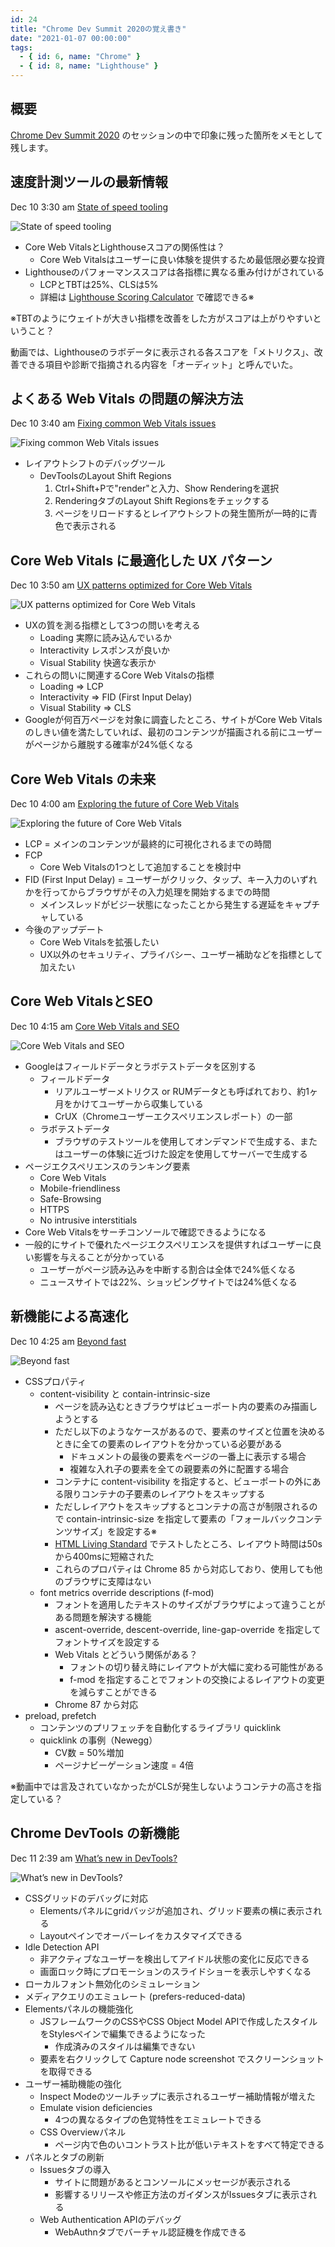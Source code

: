 ```yaml
---
id: 24
title: "Chrome Dev Summit 2020の覚え書き"
date: "2021-01-07 00:00:00"
tags:
  - { id: 6, name: "Chrome" }
  - { id: 8, name: "Lighthouse" }
---
```


## 概要

[Chrome Dev Summit 2020](https://developer.chrome.com/devsummit/schedule/) のセッションの中で印象に残った箇所をメモとして残します。

## 速度計測ツールの最新情報

Dec 10 3:30 am [State of speed tooling](https://developer.chrome.com/devsummit/sessions/state-of-speed-tooling/)

![State of speed tooling](https://img.youtube.com/vi/_G3X_IsozKk/hqdefault.jpg)

- Core Web VitalsとLighthouseスコアの関係性は？
  -  Core Web Vitalsはユーザーに良い体験を提供するため最低限必要な投資
- Lighthouseのパフォーマンススコアは各指標に異なる重み付けがされている
  - LCPとTBTは25%、CLSは5%
  - 詳細は [Lighthouse Scoring Calculator](https://googlechrome.github.io/lighthouse/scorecalc/) で確認できる※

※TBTのようにウェイトが大きい指標を改善をした方がスコアは上がりやすいということ？

動画では、Lighthouseのラボデータに表示される各スコアを「メトリクス」、改善できる項目や診断で指摘される内容を「オーディット」と呼んでいた。

## よくある Web Vitals の問題の解決方法

Dec 10 3:40 am [Fixing common Web Vitals issues](https://developer.chrome.com/devsummit/sessions/fixing-common-web-vitals-issues/)

![Fixing common Web Vitals issues](https://img.youtube.com/vi/IB3e8SAdBaE/hqdefault.jpg)

- レイアウトシフトのデバッグツール
  - DevToolsのLayout Shift Regions
    1. Ctrl+Shift+Pで"render"と入力、Show Renderingを選択
    1. RenderingタブのLayout Shift Regionsをチェックする
    1. ページをリロードするとレイアウトシフトの発生箇所が一時的に青色で表示される

## Core Web Vitals に最適化した UX パターン

Dec 10 3:50 am [UX patterns optimized for Core Web Vitals](https://developer.chrome.com/devsummit/sessions/ux-patterns-for-core-web-vitals/)

![UX patterns optimized for Core Web Vitals](https://img.youtube.com/vi/EUxrBG_98hQ/hqdefault.jpg)

- UXの質を測る指標として3つの問いを考える
  - Loading 実際に読み込んでいるか
  - Interactivity レスポンスが良いか
  - Visual Stability 快適な表示か
- これらの問いに関連するCore Web Vitalsの指標
  - Loading => LCP
  - Interactivity => FID (First Input Delay)
  - Visual Stability => CLS
- Googleが何百万ページを対象に調査したところ、サイトがCore Web Vitalsのしきい値を満たしていれば、最初のコンテンツが描画される前にユーザーがページから離脱する確率が24%低くなる

## Core Web Vitals の未来

Dec 10 4:00 am [Exploring the future of Core Web Vitals](https://developer.chrome.com/devsummit/sessions/future-of-core-web-vitals/)

![Exploring the future of Core Web Vitals](https://img.youtube.com/vi/iNfz9tg-wyg/hqdefault.jpg)

- LCP = メインのコンテンツが最終的に可視化されるまでの時間
- FCP
  - Core Web Vitalsの1つとして追加することを検討中
- FID (First Input Delay) = ユーザーがクリック、タップ、キー入力のいずれかを行ってからブラウザがその入力処理を開始するまでの時間
  - メインスレッドがビジー状態になったことから発生する遅延をキャプチャしている
- 今後のアップデート
  - Core Web Vitalsを拡張したい
  - UX以外のセキュリティ、プライバシー、ユーザー補助などを指標として加えたい

## Core Web VitalsとSEO

Dec 10 4:15 am [Core Web Vitals and SEO](https://developer.chrome.com/devsummit/sessions/core-web-vitals-and-seo/)

![Core Web Vitals and SEO](https://img.youtube.com/vi/ggpZA5U2rZk/hqdefault.jpg)

- Googleはフィールドデータとラボテストデータを区別する
  - フィールドデータ
    - リアルユーザーメトリクス or RUMデータとも呼ばれており、約1ヶ月をかけてユーザーから収集している
    - CrUX（Chromeユーザーエクスペリエンスレポート）の一部
  - ラボテストデータ
    - ブラウザのテストツールを使用してオンデマンドで生成する、またはユーザーの体験に近づけた設定を使用してサーバーで生成する
- ページエクスペリエンスのランキング要素
  - Core Web Vitals
  - Mobile-friendliness
  - Safe-Browsing
  - HTTPS
  - No intrusive interstitials
- Core Web Vitalsをサーチコンソールで確認できるようになる
- 一般的にサイトで優れたページエクスペリエンスを提供すればユーザーに良い影響を与えることが分かっている
  - ユーザーがページ読み込みを中断する割合は全体で24%低くなる
  - ニュースサイトでは22%、ショッピングサイトでは24%低くなる

## 新機能による高速化

Dec 10 4:25 am [Beyond fast](https://developer.chrome.com/devsummit/sessions/beyond-fast/)

![Beyond fast](https://img.youtube.com/vi/Z6wjUOSh9Tk/hqdefault.jpg)

- CSSプロパティ
  - content-visibility と contain-intrinsic-size
    - ページを読み込むときブラウザはビューポート内の要素のみ描画しようとする
    - ただし以下のようなケースがあるので、要素のサイズと位置を決めるときに全ての要素のレイアウトを分かっている必要がある
      - ドキュメントの最後の要素をページの一番上に表示する場合
      - 複雑な入れ子の要素を全ての親要素の外に配置する場合
    - コンテナに content-visibility を指定すると、ビューポートの外にある限りコンテナの子要素のレイアウトをスキップする
    - ただしレイアウトをスキップするとコンテナの高さが制限されるので contain-intrinsic-size を指定して要素の「フォールバックコンテンツサイズ」を設定する※
    - [HTML Living Standard](https://html.spec.whatwg.org/multipage/) でテストしたところ、レイアウト時間は50sから400msに短縮された
    - これらのプロパティは Chrome 85 から対応しており、使用しても他のブラウザに支障はない
  - font metrics override descriptions (f-mod)
    - フォントを適用したテキストのサイズがブラウザによって違うことがある問題を解決する機能
    - ascent-override, descent-override, line-gap-override を指定してフォントサイズを設定する
    - Web Vitals とどういう関係がある？
      - フォントの切り替え時にレイアウトが大幅に変わる可能性がある
      - f-mod を指定することでフォントの交換によるレイアウトの変更を減らすことができる
    - Chrome 87 から対応
- preload, prefetch
  - コンテンツのプリフェッチを自動化するライブラリ quicklink
  - quicklink の事例（Newegg）
    - CV数 = 50%増加
    - ページナビーゲーション速度 = 4倍

※動画中では言及されていなかったがCLSが発生しないようコンテナの高さを指定している？

## Chrome DevTools の新機能

Dec 11 2:39 am [What’s new in DevTools?](https://developer.chrome.com/devsummit/sessions/beyond-fast/)

![What’s new in DevTools?](https://img.youtube.com/vi/QsOF9SJJdAA/hqdefault.jpg)

- CSSグリッドのデバッグに対応
  - Elementsパネルにgridバッジが追加され、グリッド要素の横に表示される
  - Layoutペインでオーバーレイをカスタマイズできる
- Idle Detection API
  - 非アクティブなユーザーを検出してアイドル状態の変化に反応できる
  - 画面ロック時にプロモーションのスライドショーを表示しやすくなる
- ローカルフォント無効化のシミュレーション
- メディアクエリのエミュレート (prefers-reduced-data)
- Elementsパネルの機能強化
  - JSフレームワークのCSSやCSS Object Model APIで作成したスタイルをStylesペインで編集できるようになった
    - 作成済みのスタイルは編集できない
  - 要素を右クリックして Capture node screenshot でスクリーンショットを取得できる
- ユーザー補助機能の強化
  - Inspect Modeのツールチップに表示されるユーザー補助情報が増えた
  - Emulate vision deficiencies
    - 4つの異なるタイプの色覚特性をエミュレートできる
  - CSS Overviewパネル
    - ページ内で色のいコントラスト比が低いテキストをすべて特定できる
- パネルとタブの刷新
  - Issuesタブの導入
    - サイトに問題があるとコンソールにメッセージが表示される
    - 影響するリリースや修正方法のガイダンスがIssuesタブに表示される
  - Web Authentication APIのデバッグ
    - WebAuthnタブでバーチャル認証機を作成できる

